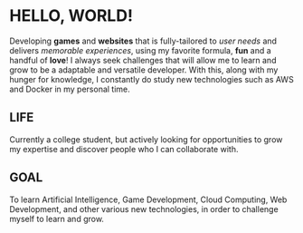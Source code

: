 # HELLO, WORLD!
Developing **games** and **websites** that is fully-tailored to *user needs* and delivers *memorable experiences*, 
using my favorite formula, **fun** and a handful of **love**! I always seek challenges that will allow me to learn 
and grow to be a adaptable and versatile developer. With this, along with my hunger for knowledge, I constantly do 
study new technologies such as AWS and Docker in my personal time.

## LIFE
Currently a college student, but actively looking for opportunities to grow my expertise and discover people 
who I can collaborate with.

## GOAL
To learn Artificial Intelligence, Game Development, Cloud Computing, Web Development, and other various new technologies, 
in order to challenge myself to learn and grow.
